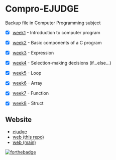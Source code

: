 # Compro-EJUDGE
Backup file in Computer Programming subject

- [x] [week1](https://github.com/ZeroHX/Compro/tree/master/Midterm/week1) - Introduction to computer program
- [x] [week2](https://github.com/ZeroHX/Compro/tree/master/Midterm/week2) - Basic components of a C program
- [x] [week3](https://github.com/ZeroHX/Compro/tree/master/Midterm/week3) - Expression
- [x] [week4](https://github.com/ZeroHX/Compro/tree/master/Midterm/week4) - Selection-making decisions (if...else...)
- [x] [week5](https://github.com/ZeroHX/Compro/tree/master/Midterm/week5) - Loop
- [x] [week6](https://github.com/ZeroHX/Compro/tree/master/Midterm/week6) - Array
- [x] [week7](https://github.com/ZeroHX/Compro/tree/master/Midterm/week7) - Function
- [x] [week8](https://github.com/ZeroHX/Compro/tree/master/Final/week8) - Struct


## Website
- [ejudge](https://ejudge.it.kmitl.ac.th/course)
- [web (this repo)](https://zerohx.github.io/Compro2018/)
- [web (main)](https://zerohx.github.io/)

[![forthebadge](https://forthebadge.com/images/badges/made-with-c.svg)](https://forthebadge.com)
